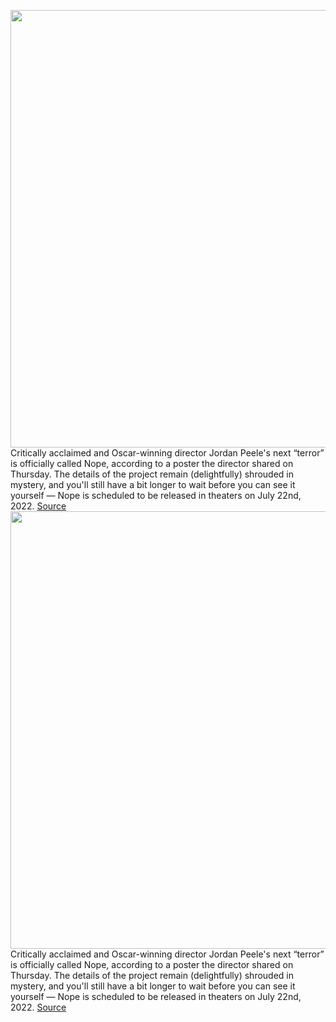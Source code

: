 <img src='https://cdn.vox-cdn.com/thumbor/VEwPEmrM5a4d9Zk0l489qxI4ZaA=/0x0:1238x926/1200x800/filters:focal(520x364:718x562)/cdn.vox-cdn.com/uploads/chorus_image/image/69618332/Screen_Shot_2021_07_22_at_10.16.38_AM.0.png' width='700px' /><br/>
Critically acclaimed and Oscar-winning director Jordan Peele's next “terror” is officially called Nope, according to a poster the director shared on Thursday. The details of the project remain (delightfully) shrouded in mystery, and you'll still have a bit longer to wait before you can see it yourself — Nope is scheduled to be released in theaters on July 22nd, 2022.
<a href='https://www.theverge.com/2021/7/22/22588907/jordan-peele-nope-movie-poster-daniel-kaluya-steve-yeun-keke-palmer'> Source <a/><img src='https://cdn.vox-cdn.com/thumbor/VEwPEmrM5a4d9Zk0l489qxI4ZaA=/0x0:1238x926/1200x800/filters:focal(520x364:718x562)/cdn.vox-cdn.com/uploads/chorus_image/image/69618332/Screen_Shot_2021_07_22_at_10.16.38_AM.0.png' width='700px' /><br/>
Critically acclaimed and Oscar-winning director Jordan Peele's next “terror” is officially called Nope, according to a poster the director shared on Thursday. The details of the project remain (delightfully) shrouded in mystery, and you'll still have a bit longer to wait before you can see it yourself — Nope is scheduled to be released in theaters on July 22nd, 2022.
<a href='https://www.theverge.com/2021/7/22/22588907/jordan-peele-nope-movie-poster-daniel-kaluya-steve-yeun-keke-palmer'> Source <a/>